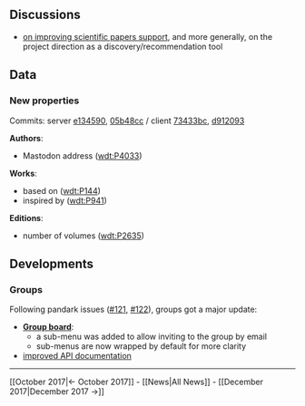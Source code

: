 <!-- LANG:EN, title="November 2017"-->

## Discussions
* [on improving scientific papers support](https://twitter.com/andrawaag/status/936027866101420032), and more generally, on the project direction as a discovery/recommendation tool

## Data
### New properties
Commits: server [e134590](http://github.com/inventaire/inventaire/commit/e134590), [05b48cc](http://github.com/inventaire/inventaire/commit/05b48cc) / client [73433bc](http://github.com/inventaire/inventaire-client/commit/73433bc), [d912093](http://github.com/inventaire/inventaire-client/commit/d912093)

**Authors**:
- Mastodon address ([wdt:P4033](https://www.wikidata.org/wiki/Property:P4033))

**Works**:
- based on ([wdt:P144](https://www.wikidata.org/wiki/Property:P144))
- inspired by ([wdt:P941](https://www.wikidata.org/wiki/Property:P941))

**Editions**:
- number of volumes ([wdt:P2635](https://www.wikidata.org/wiki/Property:P2635))

## Developments
### Groups
Following pandark issues ([#121](https://github.com/inventaire/inventaire/issues/121), [#122](https://github.com/inventaire/inventaire/issues/122)), groups got a major update:
- [**Group board**](https://inventaire.io/network/groups/settings): 
  - a sub-menu was added to allow inviting to the group by email
  - sub-menus are now wrapped by default for more clarity
- [improved API documentation](https://api.inventaire.io/#/Groups)
 
<hr>

[[October 2017|← October 2017]] - [[News|All News]] - [[December 2017|December 2017 →]]